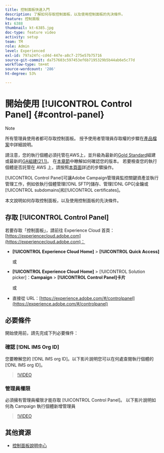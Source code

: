 ```yaml
---
title: 控制面板快速入門
description: 了解如何存取控制面板，以及使用控制面板的先決條件。
feature: 控制面板
kt: 6388
thumbnail: kt-6385.jpg
doc-type: feature video
activity: setup
team: TM
role: Admin
level: Experienced
exl-id: 797a24fc-cd4d-447e-a8c7-275e57b75716
source-git-commit: da757603c597453ef6b7195329b5b44ab6e5c77d
workflow-type: tm+mt
source-wordcount: '286'
ht-degree: 53%

---
```


# 開始使用 [!UICONTROL Control Panel] {#control-panel}

>[!NOTE]
>
> 所有管理員使用者都可存取控制面板。 授予使用者管理員存取權的步驟在[產品檔案](https://experienceleague.adobe.com/docs/control-panel/using/discover-control-panel/managing-permissions.html?lang=zh-Hant#discover-control-panel)中詳細說明。
>
> 請注意，您的執行個體必須托管在AWS上，並升級為最新的[Gold Standard](https://experienceleague.adobe.com/docs/campaign-classic/using/release-notes/gs-release/gs-overview.html?lang=zh-Hant)組建或最新的[GA組建(21.1)](https://experienceleague.adobe.com/docs/campaign-classic/using/release-notes/latest-release.html?lang=en#release-notes)。 在[本章節](https://experienceleague.adobe.com/docs/campaign-classic/using/getting-started/starting-with-adobe-campaign/launching-adobe-campaign.html?lang=en#getting-your-campaign-version)中瞭解如何確認您的版本。 若要檢查您的執行個體是否託管在 AWS 上，請按照[本頁面](https://experienceleague.adobe.com/docs/control-panel/using/faq.html)詳述的步驟操作。

[!UICONTROL Control Panel]可讓Adobe Campaign管理員監控關鍵資產並執行管理工作，例如依執行個體管理[!DNL SFTP]儲存、管理[!DNL GPG]金鑰或[!UICONTROL subdomains]和[!UICONTROL certificates]。

本文說明如何存取控制面板，以及使用控制面板的先決條件。

## 存取 [!UICONTROL Control Panel]

若要存取「控制面板」，請前往 Experience Cloud 首頁：[https://experiencecloud.adobe.com](https://experiencecloud.adobe.com)：

* **[!UICONTROL Experience Cloud Home]** > **[!UICONTROL Quick Access]**

   或
* **[!UICONTROL Experience Cloud Home]**  > [!UICONTROL Solution picker]：**Campaign** > **[!UICONTROL Control Panel]卡片**

   或

* 直接從 URL：[https://experience.adobe.com/#/controlpanel](https://experience.adobe.com/#/controlpanel)

## 必要條件

開始使用前，請先完成下列必要條件：

### 確認 [!DNL IMS Org ID]

您要瞭解您的 [!DNL IMS org ID]。以下影片說明您可以在何處查閱執行個體的 [!DNL IMS org ID]。

>[!VIDEO](https://video.tv.adobe.com/v/27183?quality=12)

### 管理員權限

必須擁有管理員權限才能存取 [!UICONTROL Control Panel]。
以下影片說明如何為 Campaign 執行個體新增管理員

>[!VIDEO](https://video.tv.adobe.com/v/27147?quality=12)

## 其他資源

* [控制面板說明中心](https://docs.adobe.com/content/help/zh-Hant/control-panel/using/control-panel-home.html)
